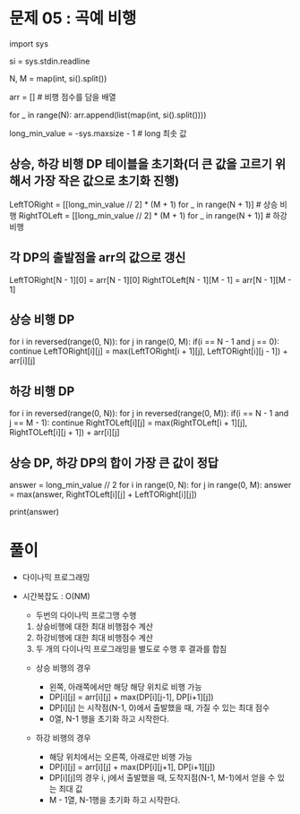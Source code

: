 # 문제 05 : 곡예 비행

import sys

si = sys.stdin.readline

N, M = map(int, si().split())

arr = [] # 비행 점수를 담을 배열 

for _ in range(N):
    arr.append(list(map(int, si().split())))

long_min_value = -sys.maxsize - 1   # long 최솟 값

## 상승, 하강 비행 DP 테이블을 초기화(더 큰 값을 고르기 위해서 가장 작은 값으로 초기화 진행)
LeftTORight = [[long_min_value // 2] * (M + 1) for _ in range(N + 1)]  # 상승 비행
RightTOLeft = [[long_min_value // 2] * (M + 1) for _ in range(N + 1)]  # 하강 비행

## 각 DP의 출발점을 arr의 값으로 갱신
LeftTORight[N - 1][0] = arr[N - 1][0]
RightTOLeft[N - 1][M - 1] = arr[N - 1][M - 1]

## 상승 비행 DP
for i in reversed(range(0, N)):
    for j in range(0, M):
        if(i == N - 1 and j == 0): continue
        LeftTORight[i][j] = max(LeftTORight[i + 1][j], LeftTORight[i][j - 1]) + arr[i][j]


## 하강 비행 DP
for i in reversed(range(0, N)):
    for j in reversed(range(0, M)):
        if(i == N - 1 and  j == M - 1): continue
        RightTOLeft[i][j] = max(RightTOLeft[i + 1][j], RightTOLeft[i][j + 1]) + arr[i][j]


## 상승 DP, 하강 DP의 합이 가장 큰 값이 정답
answer = long_min_value // 2
for i in range(0, N):
    for j in range(0, M):
        answer = max(answer, RightTOLeft[i][j] + LeftTORight[i][j])

print(answer)



# 풀이

 - 다이나믹 프로그래밍
 - 시간복잡도 : O(NM)

    - 두번의 다이나믹 프로그맹 수행
    1. 상승비행에 대한 최대 비행점수 계산
    2. 하강비행에 대한 최대 비행점수 계산
    3. 두 개의 다이나믹 프로그래밍을 별도로 수행 후 결과를 합침

    * 상승 비행의 경우
        - 왼쪽, 아래쪽에서만 해당 해당 위치로 비행 가능
        - DP[i][j] = arr[i][j] + max(DP[i][j-1], DP[i+1][j])
        - DP[i][j] 는 시작점(N-1, 0)에서 출발했을 때, 가질 수 있는 최대 점수
        - 0열, N-1 행을 초기화 하고 시작한다.

    * 하강 비행의 경우
        - 해당 위치에서는 오른쪽, 아래로만 비행 가능
        - DP[i][j] = arr[i][j] + max(DP[i][j+1], DP[i+1][j])
        - DP[i][j]의 경우 i, j에서 출발했을 때, 도착지점(N-1, M-1)에서 얻을 수 있는 최대 값
        - M - 1열, N-1행을 초기화 하고 시작한다.